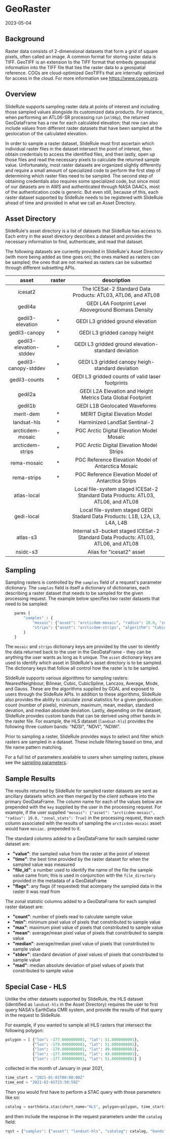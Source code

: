 # GeoRaster

2023-05-04

## Background

Raster data consists of 2-dimensional datasets that form a grid of square pixels, often called an image.  A common format for storing raster data is TIFF.  GeoTIFF is an extension to the TIFF format that embeds geospatial information into the TIFF file that ties the raster data to a geospatial reference.  COGs are cloud-optimized GeoTIFFs that are internally optimized for access in the cloud.  For more information see https://www.cogeo.org.

## Overview

SlideRule supports sampling raster data at points of interest and including those sampled values alongside its customized data products.  For instance, when performing an ATL06-SR processing run (`atl06p`), the returned GeoDataFrame has a row for each calculated elevation; that row can also include values from different raster datasets that have been sampled at the geolocation of the calculated elevation.

In order to sample a raster dataset, SlideRule must first ascertain which individual raster files in the dataset intersect the point of interest, then obtain credentials to access the identified files, and then lastly, open up those files and read the necessary pixels to calculate the returned sample value.  Unfortunately, most raster datasets are organized slightly differently and require a small amount of specialized code to perform the first step of determining which raster files need to be sampled.  The second step of obtaining credentials also requires some specialized code, but since most of our datasets are in AWS and authenticated through NASA DAACs, most of the authentication code is generic.  But even still, because of this, each raster dataset supported by SlideRule needs to be registered with SlideRule ahead of time and provided in what we call an Asset Directory.

## Asset Directory

SlideRule's asset directory is a list of datasets that SlideRule has access to.  Each entry in the asset directory describes a dataset and provides the necessary information to find, authenticate, and read that dataset.

The following datasets are currently provided in SlideRule's Asset Directory (with more being added as time goes on); the ones marked as rasters can be sampled; the ones that are not marked as rasters can be subsetted through different subsetting APIs.

|asset|raster|description|
|:---:|:---:|:---:|
|icesat2| | The ICESat-2 Standard Data Products: ATL03, ATL06, and ATL08|
|gedil4a| | GEDI L4A Footprint Level Aboveground Biomass Density|
|gedil3-elevation| *| GEDI L3 gridded ground elevation|
|gedil3-canopy| *| GEDI L3 gridded canopy height|
|gedil3-elevation-stddev| *| GEDI L3 gridded ground elevation-standard deviation|
|gedil3-canopy-stddev| *| GEDI L3 gridded canopy heigh-standard deviation|
|gedil3-counts| *| GEDI L3 gridded counts of valid laser footprints|
|gedil2a| | GEDI L2A Elevation and Height Metrics Data Global Footprint|
|gedil1b| | GEDI L1B Geolocated Waveforms|
|merit-dem| *| MERIT Digital Elevation Model|
|landsat-hls| *| Harminized LandSat Sentinal-2|
|arcticdem-mosaic| *| PGC Arctic Digital Elevation Model Mosaic|
|arcticdem-strips| *| PGC Arctic Digital Elevation Model Strips|
|rema-mosaic| *| PGC Reference Elevation Model of Antarctica Mosaic|
|rema-strips| *| PGC Reference Elevation Model of Antarctica Strips|
|atlas-local| | Local file-system staged ICESat-2 Standard Data Products: ATL03, ATL06, and ATL08|
|gedi-local| | Local file-system staged GEDI Stadard Data Products: L1B, L2A, L3, L4A, L4B|
|atlas-s3| | Internal s3-bucket staged ICESat-2 Standard Data Products: ATL03, ATL06, and ATL08|
|nsidc-s3| | Alias for "icesat2" asset|

## Sampling

Sampling rasters is controlled by the `samples` field of a request's parameter dictionary.  The `samples` field is itself a dictionary of dictionaries, each describing a raster dataset that needs to be sampled for the given processing request.  The example below specifies two raster datasets that need to be sampled:
```python
    parms {
        "samples" : {
            "mosaic": {"asset": "arcticdem-mosaic", "radius": 10.0, "zonal_stats": True},
            "strips": {"asset": "arcticdem-strips", "algorithm": "CubicSpline"}
        }
    }
```
The `mosaic` and `strips` dictionary keys are provided by the user to identify the data returned back to the user in the GeoDataFrame - they can be anything the user wants as long as it unique.  The `asset` dictionary keys are used to identify which asset in SlideRule's asset directory is to be sampled.  The dictionary keys that follow all control how the raster is to be sampled.

SlideRule supports various algorithms for sampling rasters: NearestNeighbour, Bilinear, Cubic, CubicSpline, Lanczos, Average, Mode, and Gauss.  These are the algorithms supplied by GDAL and exposed to users through the SlideRule APIs.  In addition to these algorithms, SlideRule also provides the ability to calculate zonal statistics for a given geolocation: count (number of pixels), minimum, maximum, mean, median, standard devation, and median absolute deviation. Lastly, depending on the dataset, SlideRule provides custom bands that can be derived using other bands in the raster file.  For example, the HLS dataset (`landsat-hls`) provides the following three custom bands: "NDSI", "NDVI", "NDWI".

Prior to sampling a raster, SlideRule provides ways to select and filter which rasters are sampled in a dataset.  These include filtering based on time, and file name pattern matching.

For a full list of parameters available to users when sampling rasters, please see the [sampling parameters](./SlideRule.html#raster-sampling).

## Sample Results

The results returned by SlideRule for sampled raster datasets are sent as ancillary datasets which are then merged by the client software into the primary GeoDataFrame. The column name for each of the values below are prepended with the `key` supplied by the user in the processing request.  For example, if the user supplied `"mosaic": {"asset": "arcticdem-mosaic", "radius": 10.0, "zonal_stats": True}` in the processing request, then each column associated with the results of sampling the `arcticdem-mosaic` asset would have `mosiac.` prepended to it.

The standard columns added to a GeoDataFrame for each sampled raster dataset are:

- __"value"__: the sampled value from the raster at the point of interest
- __"time"__: the best time provided by the raster dataset for when the sampled value was measured
- __"file_id"__: a number used to identify the name of the file the sample value came from; this is used in conjunction with the `file_directory` provided in the metadata of a GeoDataFrame
- __"flags"__: any flags (if requested) that acompany the sampled data in the raster it was read from

The zonal statistic columns added to a GeoDataFrame for each sampled raster dataset are:

- __"count"__: number of pixels read to calculate sample value
- __"min"__: minimum pixel value of pixels that constributed to sample value
- __"max"__: maximum pixel value of pixels that constributed to sample value
- __"mean"__: average/mean pixel value of pixels that constributed to sample value
- __"median"__: average/median pixel value of pixels that constributed to sample value
- __"stdev"__: standard deviation of pixel values of pixels that constributed to sample value
- __"mad"__: median absolute deviation of pixel values of pixels that constributed to sample value

## Special Case - HLS

Unlike the other datasets supported by SlideRule, the HLS dataset (identified as `landsat-hls` in the Asset Directory) requires the user to first query NASA's EarthData CMR system, and provide the results of that query in the request to SlideRule.

For example, if you wanted to sample all HLS rasters that intersect the following polygon:
```python
polygon = [ {"lon": -177.0000000001, "lat": 51.0000000001},
            {"lon": -179.0000000001, "lat": 51.0000000001},
            {"lon": -179.0000000001, "lat": 49.0000000001},
            {"lon": -177.0000000001, "lat": 49.0000000001},
            {"lon": -177.0000000001, "lat": 51.0000000001} ]
```
collected in the month of January in year 2021,
```python
time_start = "2021-01-01T00:00:00Z"
time_end = "2021-02-01T23:59:59Z"
```
Then you would first have to perform a STAC query with those parameters like so:
```python
catalog = earthdata.stac(short_name="HLS", polygon=polygon, time_start=time_start, time_end=time_end, as_str=True)
```
and then include the response in the request parameters under the `catalog` field:
```python
rqst = {"samples": {"asset": "landsat-hls", "catalog": catalog, "bands": ["B02"]}}
```